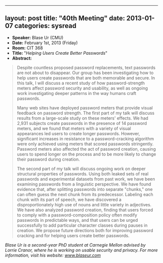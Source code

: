 
---
layout: post
title: "40th Meeting"
date: 2013-01-07
categories: sysread
---

<ul>
	<li><strong>Speaker:</strong> Blase Ur (CMU)</li>
	<li><strong>Date:</strong> February 1st, 2013 (Friday)</li>
	<li><strong>Room:</strong> CIT 368</li>
	<li><strong>Title: </strong>"<em>Helping Users Create Better Passwords</em>"</li>
	<li><strong>Abstract:</strong></li>
</ul>
<blockquote>Despite countless proposed password replacements, text passwords are not about to disappear. Our group has been investigating how to help users create passwords that are both memorable and secure.  In this talk, I will discuss a recent study of how password-strength meters affect password security and usability, as well as ongoing work investigating deeper patterns in the way humans craft passwords.

Many web sites have deployed password meters that provide visual feedback on password strength. The first part of my talk will discuss results from a large-scale study on these meters' effects.  We had 2,931 subjects create passwords in the presence of 14 password meters, and we found that meters with a variety of visual appearances led users to create longer passwords. However, significant increases in resistance to a password-cracking algorithm were only achieved using meters that scored passwords stringently. Password meters also affected the act of password creation, causing users to spend longer on the process and to be more likely to change their password during creation.

The second part of my talk will discuss ongoing work on deeper structural properties of passwords. Using both leaked sets of real passwords and experimental datasets from past work, we have been examining passwords from a linguistic perspective. We have found evidence that, after splitting passwords into separate "chunks," one can often guess the next chunk from its predecessor. Labeling each chunk with its part of speech, we have discovered a disproportionately high use of nouns and little variety in adjectives. We have also analyzed password creation, finding that users forced to comply with a password-composition policy often modify passwords in predictable ways, and that users can be urged successfully to add particular character classes during pauses in creation. We propose future directions both for improving password cracking and for helping users create better passwords.</blockquote>

<em>Blase Ur is a second-year PhD student at Carnegie Mellon advised by Lorrie Cranor, where he is working on usable security and privacy. For more information, visit his website: www.blaseur.com</em>
